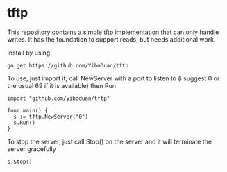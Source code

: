 # tftp
This repository contains a simple tftp implementation that can only handle writes.
It has the foundation to support reads, but needs additional work.

Install by using:
```
go get https://github.com/YiboDuan/tftp
```

To use, just import it, call NewServer with a port to listen to 
(i suggest 0 or the usual 69 if it is available) then Run

```
import "github.com/yiboduan/tftp"

func main() {
  s := tftp.NewServer("0")
  s.Run()
}
```

To stop the server, just call Stop() on the server
and it will terminate the server gracefully

```
s.Stop()
```